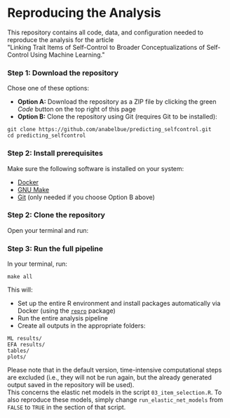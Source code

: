 # Reproducing the Analysis

This repository contains all code, data, and configuration needed to reproduce the analysis for the article  
"Linking Trait Items of Self-Control to Broader Conceptualizations of Self-Control Using Machine Learning."


### Step 1: Download the repository
Chose one of these options: 

- **Option A:** Download the repository as a ZIP file by clicking the green *Code* button on the top right of this page
- **Option B:** Clone the repository using Git (requires Git to be installed):

```
git clone https://github.com/anabelbue/predicting_selfcontrol.git
cd predicting_selfcontrol
```

### Step 2: Install prerequisites

Make sure the following software is installed on your system:

- [Docker](https://www.docker.com/get-started)
- [GNU Make](https://www.gnu.org/software/make/)
- [Git](https://git-scm.com/) (only needed if you choose Option B above)

### Step 2: Clone the repository

Open your terminal and run:


### Step 3: Run the full pipeline

In your terminal, run:

```
make all
```

This will:

- Set up the entire R environment and install packages automatically via Docker (using the [`repro`](https://github.com/aaronpeikert/repro) package)
- Run the entire analysis pipeline
- Create all outputs in the appropriate folders:

```
ML results/
EFA results/
tables/
plots/
```

Please note that in the default version, time-intensive computational steps are excluded (i.e., they will not be run again, but the already generated output saved in the repository will be used).  
This concerns the elastic net models in the script `03_item_selection.R`. To also reproduce these models, simply change `run_elastic_net_models` from `FALSE` to `TRUE` in the section of that script. 
